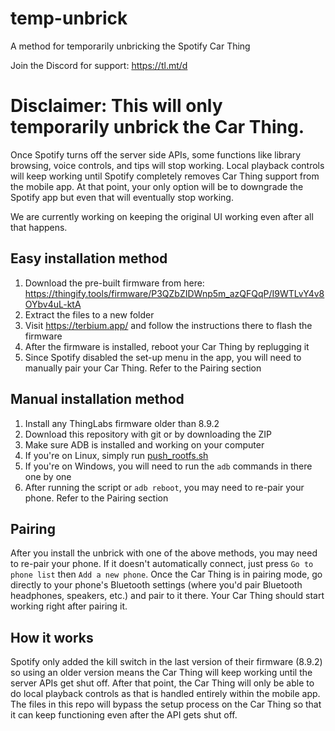 # temp-unbrick
A method for temporarily unbricking the Spotify Car Thing

Join the Discord for support: https://tl.mt/d

# Disclaimer: This will only temporarily unbrick the Car Thing. 
Once Spotify turns off the server side APIs, some functions like library browsing, voice controls, and tips will stop working. Local playback controls will keep working until Spotify completely removes Car Thing support from the mobile app. At that point, your only option will be to downgrade the Spotify app but even that will eventually stop working.

We are currently working on keeping the original UI working even after all that happens.

## Easy installation method
1. Download the pre-built firmware from here: https://thingify.tools/firmware/P3QZbZIDWnp5m_azQFQqP/I9WTLvY4v8OYbv4uL-ktA
2. Extract the files to a new folder
3. Visit https://terbium.app/ and follow the instructions there to flash the firmware
4. After the firmware is installed, reboot your Car Thing by replugging it
5. Since Spotify disabled the set-up menu in the app, you will need to manually pair your Car Thing. Refer to the Pairing section

## Manual installation method
1. Install any ThingLabs firmware older than 8.9.2
2. Download this repository with git or by downloading the ZIP
3. Make sure ADB is installed and working on your computer
4. If you're on Linux, simply run [push_rootfs.sh](push_rootfs.sh)
5. If you're on Windows, you will need to run the `adb` commands in there one by one
6. After running the script or `adb reboot`, you may need to re-pair your phone. Refer to the Pairing section


## Pairing
After you install the unbrick with one of the above methods, you may need to re-pair your phone. If it doesn't automatically connect, just press `Go to phone list` then `Add a new phone`. Once the Car Thing is in pairing mode, go directly to your phone's Bluetooth settings (where you'd pair Bluetooth headphones, speakers, etc.) and pair to it there. Your Car Thing should start working right after pairing it.

## How it works
Spotify only added the kill switch in the last version of their firmware (8.9.2) so using an older version means the Car Thing will keep working until the server APIs get shut off. After that point, the Car Thing will only be able to do local playback controls as that is handled entirely within the mobile app. The files in this repo will bypass the setup process on the Car Thing so that it can keep functioning even after the API gets shut off.
